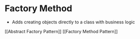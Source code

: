 # Factory Method
- Adds creating objects directly to a class with business logic 



[[Abstract Factory Pattern]]
[[Factory Method Pattern]]